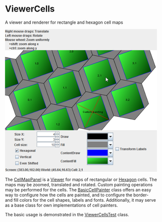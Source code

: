 # ViewerCells

A viewer and renderer for rectangle and hexagon cell maps

![ViewerCellsScreenshot01.png](/screenshots/ViewerCellsScreenshot01.png)

The [CellMapPanel](https://github.com/javagl/ViewerCells/blob/master/src/main/java/de/javagl/viewer/cells/CellMapPanel.java) 
is a [Viewer](https://github.com/javagl/Viewer)
for maps of rectangular or [Hexagon](https://github.com/javagl/Hexagon)
cells. The maps may be zoomed, translated and rotated. Custom painting
operations may be performed for the cells. 
The [BasicCellPainter](https://github.com/javagl/ViewerCells/blob/master/src/main/java/de/javagl/viewer/cells/BasicCellPainter.java)
class offers an easy way to configure how the cells are painted,
and to configure the border- and fill colors for the cell shapes,
labels and fonts. Additionally, it may serve as a base class for own
implementations of cell painters.

The basic usage is demonstrated in the 
[ViewerCellsTest](https://github.com/javagl/ViewerCells/blob/master/src/test/java/de/javagl/viewer/cells/test/ViewerCellsTest.java)
class.
